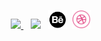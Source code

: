 <link href="https://allfont.net/allfont.css?fonts=electroharmonix" rel="stylesheet" type="text/css" />

<!--
**Szask1a/Szask1a** is a ✨ _special_ ✨ repository because its `README.md` (this file) appears on your GitHub profile.

Here are some ideas to get you started:

- 🔭 I’m currently working on ...
- 🌱 I’m currently learning ...
- 👯 I’m looking to collaborate on ...
- 🤔 I’m looking for help with ...
- 💬 Ask me about ...
- 📫 How to reach me: ...
- 😄 Pronouns: ...
- ⚡ Fun fact: ...

- user space -

-->

<p align="center"> 
  <a href="https://twitter.com/steffanperera">
    <img height="30" src="https://img.icons8.com/color/48/000000/twitter.png"/>
  </a>&nbsp;&nbsp;
  <a href="https://instagram.com/steffanperera"><img height="30" src="https://github.com/stephenajulu/WaylonWalker/blob/main/icon/instagram.jpg?raw=true"></a>&nbsp;&nbsp;
  <a href="https://www.behance.net/steffanperera"><img height="30" src="https://github.com/Szask1a/portfolio/blob/master/iconfinder_77-behance_104426.svg"></a>&nbsp;
  <a href="https://dribbble.com/ab1sheaka"><img height="30" src="https://github.com/Szask1a/portfolio/blob/master/iconfinder_dribble_313487.svg"></a>&nbsp;
</p>
